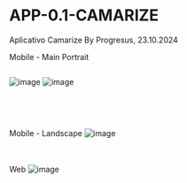 # APP-0.1-CAMARIZE
Aplicativo Camarize By Progresus, 23.10.2024

Mobile - Main Portrait<br>

<div class="dois" style="display: flex">
  
![image](https://github.com/user-attachments/assets/bc2239d7-5c9f-420c-a848-57970d31de1b) ![image](https://github.com/user-attachments/assets/6a7ed9fc-7b3e-48d8-bef9-b555ddbf1524)
</div>

<br><br>

Mobile - Landscape
![image](https://github.com/user-attachments/assets/c212ebaf-23bc-46a0-a7f2-1249aa894f8d)

<br><br>
Web
![image](https://github.com/user-attachments/assets/9b50338d-b72e-48cc-91ce-2b0a726530ef)



